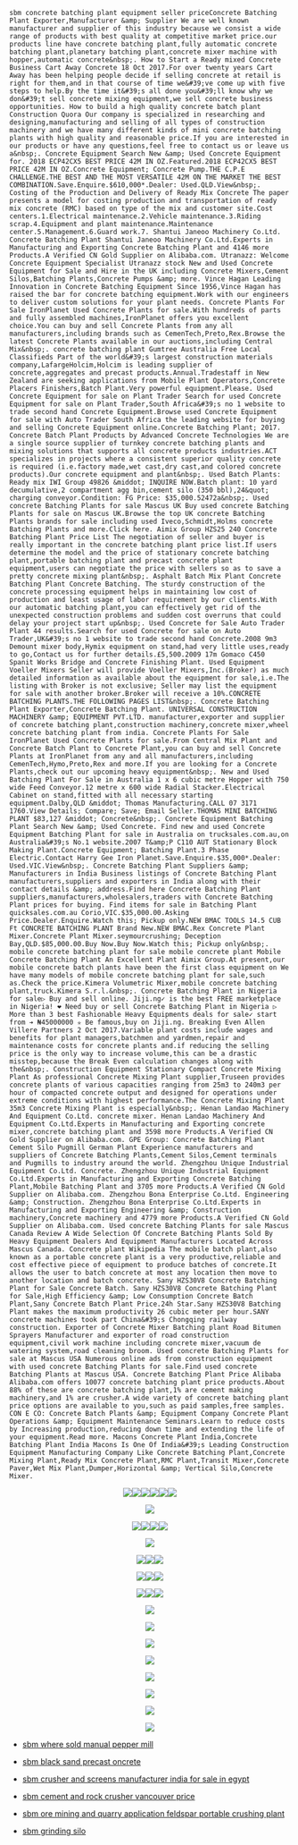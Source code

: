 
```
sbm concrete batching plant equipment seller priceConcrete Batching Plant Exporter,Manufacturer &amp; Supplier We are well known manufacturer and supplier of this industry because we consist a wide range of products with best quality at competitive market price.our products line have concrete batching plant,fully automatic concrete batching plant,planetary batching plant,concrete mixer machine with hopper,automatic concrete&nbsp;. How to Start a Ready mixed Concrete Business Cart Away Concrete 18 Oct 2017.For over twenty years Cart Away has been helping people decide if selling concrete at retail is right for them,and in that course of time we&#39;ve come up with five steps to help.By the time it&#39;s all done you&#39;ll know why we don&#39;t sell concrete mixing equipment,we sell concrete business opportunities. How to build a high quality concrete batch plant Construction Quora Our company is specialized in researching and designing,manufacturing and selling of all types of construction machinery and we have many different kinds of mini concrete batching plants with high quality and reasonable price.If you are interested in our products or have any questions,feel free to contact us or leave us a&nbsp;. Concrete Equipment Search New &amp; Used Concrete Equipment for. 2018 ECP42CX5 BEST PRICE 42M IN OZ.Featured.2018 ECP42CX5 BEST PRICE 42M IN OZ.Concrete Equipment; Concrete Pump.THE C.P.E CHALLENGE.THE BEST AND THE MOST VERSATILE 42M ON THE MARKET THE BEST COMBINATION.Save.Enquire.$610,000*.Dealer: Used.QLD.View&nbsp;. Costing of the Production and Delivery of Ready Mix Concrete The paper presents a model for costing production and transportation of ready mix concrete (RMC) based on type of the mix and customer site.Cost centers.1.Electrical maintenance.2.Vehicle maintenance.3.Riding scrap.4.Equipment and plant maintenance.Maintenance center.5.Management.6.Guard work.7. Shantui Janeoo Machinery Co.Ltd. Concrete Batching Plant Shantui Janeoo Machinery Co.Ltd.Experts in Manufacturing and Exporting Concrete Batching Plant and 4146 more Products.A Verified CN Gold Supplier on Alibaba.com. Utranazz: Welcome Concrete Equipment Specialist Utranazz stock New and Used Concrete Equipment for Sale and Hire in the UK including Concrete Mixers,Cement Silos,Batching Plants,Concrete Pumps &amp; more. Vince Hagan Leading Innovation in Concrete Batching Equipment Since 1956,Vince Hagan has raised the bar for concrete batching equipment.Work with our engineers to deliver custom solutions for your plant needs. Concrete Plants For Sale IronPlanet Used Concrete Plants for sale.With hundreds of parts and fully assembled machines,IronPlanet offers you excellent choice.You can buy and sell Concrete Plants from any all manufacturers,including brands such as CemenTech,Preto,Rex.Browse the latest Concrete Plants available in our auctions,including Central Mix&nbsp;. concrete batching plant Gumtree Australia Free Local Classifieds Part of the world&#39;s largest construction materials company,LafargeHolcim,Holcim is leading supplier of concrete,aggregates and precast products.Annual.Tradestaff in New Zealand are seeking applications from Mobile Plant Operators,Concrete Placers Finishers,Batch Plant.Very powerful equipment.Please. Used Concrete Equipment for sale on Plant Trader Search for used Concrete Equipment for sale on Plant Trader,South Africa&#39;s no 1 website to trade second hand Concrete Equipment.Browse used Concrete Equipment for sale with Auto Trader South Africa the leading website for buying and selling Concrete Equipment online.Concrete Batching Plant; 2017. Concrete Batch Plant Products by Advanced Concrete Technologies We are a single source supplier of turnkey concrete batching plants and mixing solutions that supports all concrete products industries.ACT specializes in projects where a consistent superior quality concrete is required (i.e.factory made,wet cast,dry cast,and colored concrete products).Our concrete equipment and plant&nbsp;. Used Batch Plants: Ready mix IWI Group 49826 &middot; INQUIRE NOW.Batch plant: 10 yard decumulative,2 compartment agg bin,cement silo (350 bbl),24&quot; charging conveyor.Condition: FG Price: $35,000.52472a&nbsp;. Used concrete Batching Plants for sale Mascus UK Buy used concrete Batching Plants for sale on Mascus UK.Browse the top UK concrete Batching Plants brands for sale including used Iveco,Schmidt,Holms concrete Batching Plants and more.Click here. Aimix Group HZS25 240 Concrete Batching Plant Price List The negotiation of seller and buyer is really important in the concrete batching plant price list.If users determine the model and the price of stationary concrete batching plant,portable batching plant and precast concrete plant equipment,users can negotiate the price with sellers so as to save a pretty concrete mixing plant&nbsp;. Asphalt Batch Mix Plant Concrete Batching Plant Concrete Batching. The sturdy construction of the concrete processing equipment helps in maintaining low cost of production and least usage of labor requirement by our clients.With our automatic batching plant,you can effectively get rid of the unexpected construction problems and sudden cost overruns that could delay your project start up&nbsp;. Used Concrete for Sale Auto Trader Plant 44 results.Search for used Concrete for sale on Auto Trader,UK&#39;s no 1 website to trade second hand Concrete.2008 9m3 Demount mixer body,Hymix equipment on stand,had very little uses,ready to go,Contact us for further details.£5,500.2009 17m Gomaco C450 Spanit Works Bridge and Concrete Finishing Plant. Used Equipment Voeller Mixers Seller will provide Voeller Mixers,Inc.(Broker) as much detailed information as available about the equipment for sale,i.e.The listing with Broker is not exclusive; Seller may list the equipment for sale with another broker.Broker will receive a 10%.CONCRETE BATCHING PLANTS.THE FOLLOWING PAGES LIST&nbsp;. Concrete Batching Plant Exporter,Concrete Batching Plant. UNIVERSAL CONSTRUCTION MACHINERY &amp; EQUIPMENT PVT.LTD. manufacturer,exporter and supplier of concrete batching plant,construction machinery,concrete mixer,wheel concrete batching plant from india. Concrete Plants For Sale IronPlanet Used Concrete Plants for sale.From Central Mix Plant and Concrete Batch Plant to Concrete Plant,you can buy and sell Concrete Plants at IronPlanet from any and all manufacturers,including CemenTech,Hymo,Preto,Rex and more.If you are looking for a Concrete Plants,check out our upcoming heavy equipment&nbsp;. New and Used Batching Plant For Sale in Australia 1 x 6 cubic metre Hopper with 750 wide Feed Conveyor.12 metre x 600 wide Radial Stacker.Electrical Cabinet on stand,fitted with all necessary starting equipment.Dalby,QLD &middot; Thomas Manufacturing.CALL 07 3171 1760.View Details; Compare; Save; Email Seller.THOMAS MINI BATCHING PLANT $83,127 &middot; Concrete&nbsp;. Concrete Equipment Batching Plant Search New &amp; Used Concrete. Find new and used Concrete Equipment Batching Plant for sale in Australia on trucksales.com.au,on Australia&#39;s No.1 website.2007 T&amp;P C110 AUT Stationary Block Making Plant.Concrete Equipment; Batching Plant.3 Phase Electric.Contact Harry Gee Iron Planet.Save.Enquire.$35,000*.Dealer: Used.VIC.View&nbsp;. Concrete Batching Plant Suppliers &amp; Manufacturers in India Business listings of Concrete Batching Plant manufacturers,suppliers and exporters in India along with their contact details &amp; address.Find here Concrete Batching Plant suppliers,manufacturers,wholesalers,traders with Concrete Batching Plant prices for buying. Find items for sale in Batching Plant quicksales.com.au Corio,VIC.$35,000.00.Asking Price.Dealer.Enquire.Watch this; Pickup only.NEW BMAC TOOLS 14.5 CUB Ft CONCRETE BATCHING PLANT Brand New.NEW BMAC.Rex Concrete Plant Mixer.Concrete Plant Mixer.seymourcrushing; Deception Bay,QLD.$85,000.00.Buy Now.Buy Now.Watch this; Pickup only&nbsp;. mobile concrete batching plant for sale mobile concrete plant Mobile Concrete Batching Plant An Excellent Plant Aimix Group.At present,our mobile concrete batch plants have been the first class equipment on We have many models of mobile concrete batching plant for sale,such as.Check the price.Kimera Volumetric Mixer,mobile concrete batching plant,truck.Kimera S.r.l.&nbsp;. Concrete Batching Plant in Nigeria for sale▷ Buy and sell online. Jiji.ng✓ is the best FREE marketplace in Nigeria! ❤ Need buy or sell Concrete Batching Plant in Nigeria ▷ More than 3 best Fashionable Heavy Equipments deals for sale✓ start from ➔ ₦45000000 ✮ Be famous,buy on Jiji.ng. Breaking Even Allen Villere Partners 2 Oct 2017.Variable plant costs include wages and benefits for plant managers,batchmen and yardmen,repair and maintenance costs for concrete plants and.if reducing the selling price is the only way to increase volume,this can be a drastic misstep,because the Break Even calculation changes along with the&nbsp;. Construction Equipment Stationary Compact Concrete Mixing Plant As professional Concrete Mixing Plant supplier,Truseen provides concrete plants of various capacities ranging from 25m3 to 240m3 per hour of compacted concrete output and designed for operations under extreme conditions with highest performance.The Concrete Mixing Plant 35m3 Concrete Mixing Plant is especially&nbsp;. Henan Landao Machinery And Equipment Co.Ltd. concrete mixer. Henan Landao Machinery And Equipment Co.Ltd.Experts in Manufacturing and Exporting concrete mixer,concrete batching plant and 3598 more Products.A Verified CN Gold Supplier on Alibaba.com. GPE Group: Concrete Batching Plant Cement Silo Pugmill German Plant Experience manufacturers and suppliers of Concrete Batching Plants,Cement Silos,Cement terminals and Pugmills to industry around the world. Zhengzhou Unique Industrial Equipment Co.Ltd. Concrete. Zhengzhou Unique Industrial Equipment Co.Ltd.Experts in Manufacturing and Exporting Concrete Batching Plant,Mobile Batching Plant and 3705 more Products.A Verified CN Gold Supplier on Alibaba.com. Zhengzhou Bona Enterprise Co.Ltd. Engineering &amp; Construction. Zhengzhou Bona Enterprise Co.Ltd.Experts in Manufacturing and Exporting Engineering &amp; Construction machinery,Concrete machinery and 4779 more Products.A Verified CN Gold Supplier on Alibaba.com. Used concrete Batching Plants for sale Mascus Canada Review A Wide Selection Of Concrete Batching Plants Sold By Heavy Equipment Dealers And Equipment Manufacturers Located Across Mascus Canada. Concrete plant Wikipedia The mobile batch plant,also known as a portable concrete plant is a very productive,reliable and cost effective piece of equipment to produce batches of concrete.It allows the user to batch concrete at most any location then move to another location and batch concrete. Sany HZS30V8 Concrete Batching Plant for Sale Concrete Batch. Sany HZS30V8 Concrete Batching Plant for Sale,High Efficiency &amp; Low Consumption Concrete Batch Plant,Sany Concrete Batch Plant Price.24h Star.Sany HZS30V8 Batching Plant makes the maximum productivity 26 cubic meter per hour.SANY concrete machines took part China&#39;s Chongqing railway construction. Exporter of Concrete Mixer Batching plant Road Bitumen Sprayers Manufacturer and exporter of road construction equipment,civil work machine including concrete mixer,vacuum de watering system,road cleaning broom. Used concrete Batching Plants for sale at Mascus USA Numerous online ads from construction equipment with used concrete Batching Plants for sale.Find used concrete Batching Plants at Mascus USA. Concrete Batching Plant Price Alibaba Alibaba.com offers 10077 concrete batching plant price products.About 88% of these are concrete batching plant,1% are cement making machinery,and 1% are crusher.A wide variety of concrete batching plant price options are available to you,such as paid samples,free samples. CON E CO: Concrete Batch Plants &amp; Equipment Company Concrete Plant Operations &amp; Equipment Maintenance Seminars.Learn to reduce costs by Increasing production,reducing down time and extending the life of your equipment.Read more. Macons Concrete Plant India,Concrete Batching Plant India Macons Is One Of India&#39;s Leading Construction Equipment Manufacturing Company Like Concrete Batching Plant,Concrete Mixing Plant,Ready Mix Concrete Plant,RMC Plant,Transit Mixer,Concrete Paver,Wet Mix Plant,Dumper,Horizontal &amp; Vertical Silo,Concrete Mixer. 
```

<div align="center">
  
<a rel="nofollow" href="https://m.shibang-china.com?f=github&k=sbm+concrete+batching+plant+equipment+seller+price"><img src="https://static.shibang-china.com/en/l.png"></a><img src="https://static.shibang-china.com/en/hw.png"><a rel="nofollow" href="https://m.shibang-china.com/product/?f=github&k=sbm+concrete+batching+plant+equipment+seller+price"><img src="https://static.shibang-china.com/en/p.png"></a><a rel="nofollow" href="https://m.shibang-china.com/cases/?f=github&k=sbm+concrete+batching+plant+equipment+seller+price"><img src="https://static.shibang-china.com/en/c.png"></a><a rel="nofollow" href="https://m.shibang-china.com/news/?f=github&k=sbm+concrete+batching+plant+equipment+seller+price"><img src="https://static.shibang-china.com/en/n.png"></a><a rel="nofollow" href="https://m.shibang-china.com?f=github&k=sbm+concrete+batching+plant+equipment+seller+price"><img src="https://static.shibang-china.com/en/m.png"></a>

<a rel="nofollow" href="https://m.shibang-china.com/product/?f=github&k=sbm+concrete+batching+plant+equipment+seller+price"><img src="https://static.shibang-china.com/en/b.jpg"></a>
  
<a rel="nofollow" href="https://m.shibang-china.com/solution-aggregate.html?f=github&k=sbm+concrete+batching+plant+equipment+seller+price"><img src="https://static.shibang-china.com/en/a.jpg"></a><a rel="nofollow" href="https://m.shibang-china.com/solution-mine.html?f=github&k=sbm+concrete+batching+plant+equipment+seller+price"><img src="https://static.shibang-china.com/en/m.jpg"></a><a rel="nofollow" href="https://m.shibang-china.com/solution-mill.html?f=github&k=sbm+concrete+batching+plant+equipment+seller+price"><img src="https://static.shibang-china.com/en/g.jpg"></a><a rel="nofollow" href="https://m.shibang-china.com/solution-epc.html?f=github&k=sbm+concrete+batching+plant+equipment+seller+price"><img src="https://static.shibang-china.com/en/e.jpg"></a>

<a rel="nofollow" href="https://m.shibang-china.com/product/?f=github&k=sbm+concrete+batching+plant+equipment+seller+price"><img src="https://static.shibang-china.com/en/a-p.png"></a>

<a rel="nofollow" href="https://m.shibang-china.com/product/crusher/c6x.html?f=github&k=sbm+concrete+batching+plant+equipment+seller+price"><img src="https://static.shibang-china.com/en/j.jpg"></a><a rel="nofollow" href="https://m.shibang-china.com/product/crusher/ci5x.html?f=github&k=sbm+concrete+batching+plant+equipment+seller+price"><img src="https://static.shibang-china.com/en/i.jpg"></a><a rel="nofollow" href="https://m.shibang-china.com/product/crusher/hst.html?f=github&k=sbm+concrete+batching+plant+equipment+seller+price"><img src="https://static.shibang-china.com/en/c.jpg"></a>

<a rel="nofollow" href="https://m.shibang-china.com/product/mill/mtw.html?f=github&k=sbm+concrete+batching+plant+equipment+seller+price"><img src="https://static.shibang-china.com/en/mtw.jpg"></a><a rel="nofollow" href="https://m.shibang-china.com/product/mill/scm.html?f=github&k=sbm+concrete+batching+plant+equipment+seller+price"><img src="https://static.shibang-china.com/en/scm.jpg"></a><a rel="nofollow" href="https://m.shibang-china.com/product/mill/lm.html?f=github&k=sbm+concrete+batching+plant+equipment+seller+price"><img src="https://static.shibang-china.com/en/lm.jpg"></a>

<a rel="nofollow" href="https://m.shibang-china.com/product/sand/vsi6x.html?f=github&k=sbm+concrete+batching+plant+equipment+seller+price"><img src="https://static.shibang-china.com/en/6x.jpg"></a><a rel="nofollow" href="https://m.shibang-china.com/product/sand/vu.html?f=github&k=sbm+concrete+batching+plant+equipment+seller+price"><img src="https://static.shibang-china.com/en/vu.jpg"></a><a rel="nofollow" href="https://m.shibang-china.com/product/mobile/klun.html?f=github&k=sbm+concrete+batching+plant+equipment+seller+price"><img src="https://static.shibang-china.com/en/k.jpg"></a>

<a rel="nofollow" href="https://m.shibang-china.com/cases/?f=github&k=sbm+concrete+batching+plant+equipment+seller+price"><img src="https://static.shibang-china.com/en/case.png"></a>

<a rel="nofollow" href="https://m.shibang-china.com/cases/aggregate/202.html?f=github&k=sbm+concrete+batching+plant+equipment+seller+price"><img src="https://static.shibang-china.com/en/c-1.jpg"></a>

<a rel="nofollow" href="https://m.shibang-china.com/cases/aggregate/203.html?f=github&k=sbm+concrete+batching+plant+equipment+seller+price"><img src="https://static.shibang-china.com/en/c-2.jpg"></a>

<a rel="nofollow" href="https://m.shibang-china.com/cases/mill/123.html?f=github&k=sbm+concrete+batching+plant+equipment+seller+price"><img src="https://static.shibang-china.com/en/c-3.jpg"></a>

<a rel="nofollow" href="https://m.shibang-china.com/contact_us.html?f=github&k=sbm+concrete+batching+plant+equipment+seller+price"><img src="https://static.shibang-china.com/en/contact.png"></a>

<a rel="nofollow" href="https://swt.shibang-china.com/?f=github&k=sbm+concrete+batching+plant+equipment+seller+price"><img src="https://static.shibang-china.com/en/chat.png"></a>

<a rel="nofollow" href="https://whatsapp.shibangsoft.com/WhatsApp.php?f=github&k=sbm+concrete+batching+plant+equipment+seller+price"><img src="https://static.shibang-china.com/en/whatsapp.png"></a>

<a rel="nofollow" href="https://m.shibang-china.com/?f=github&k=sbm+concrete+batching+plant+equipment+seller+price"><img src="https://static.shibang-china.com/en/website.png"></a>

</div>


* [sbm where sold manual pepper mill](sbm%20where%20sold%20manual%20pepper%20mill.md)

* [sbm black sand precast oncrete](sbm%20black%20sand%20precast%20oncrete.md)

* [sbm crusher and screens manufacturer india for sale in egypt](sbm%20crusher%20and%20screens%20manufacturer%20india%20for%20sale%20in%20egypt.md)

* [sbm cement and rock crusher vancouver price](sbm%20cement%20and%20rock%20crusher%20vancouver%20price.md)

* [sbm ore mining and quarry application feldspar portable crushing plant](sbm%20ore%20mining%20and%20quarry%20application%20feldspar%20portable%20crushing%20plant.md)

* [sbm grinding silo](sbm%20grinding%20silo.md)